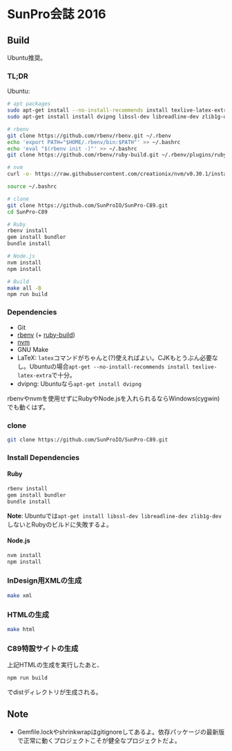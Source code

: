 # SunPro会誌 2016

## Build

Ubuntu推奨。

### TL;DR

Ubuntu:

```sh
# apt packages
sudo apt-get install --no-install-recommends install texlive-latex-extra -y
sudo apt-get install install dvipng libssl-dev libreadline-dev zlib1g-dev -y

# rbenv
git clone https://github.com/rbenv/rbenv.git ~/.rbenv
echo 'export PATH="$HOME/.rbenv/bin:$PATH"' >> ~/.bashrc
echo 'eval "$(rbenv init -)"' >> ~/.bashrc
git clone https://github.com/rbenv/ruby-build.git ~/.rbenv/plugins/ruby-build

# nvm
curl -o- https://raw.githubusercontent.com/creationix/nvm/v0.30.1/install.sh | bash

source ~/.bashrc

# clone
git clone https://github.com/SunProIO/SunPro-C89.git
cd SunPro-C89

# Ruby
rbenv install
gem install bundler
bundle install

# Node.js
nvm install
npm install

# Build
make all -B
npm run build
```

### Dependencies

* Git
* [rbenv](https://github.com/rbenv/rbenv#installation) (+ [ruby-build](https://github.com/rbenv/ruby-build))
* [nvm](https://github.com/creationix/nvm#installation)
* GNU Make
* LaTeX: `latex`コマンドがちゃんと(?)使えればよい。CJKもとうぶん必要なし。Ubuntuの場合`apt-get --no-install-recommends install texlive-latex-extra`で十分。
* dvipng: Ubuntuなら`apt-get install dvipng`

rbenvやnvmを使用せずにRubyやNode.jsを入れられるならWindows(cygwin)でも動くはず。

### clone

```sh
git clone https://github.com/SunProIO/SunPro-C89.git
```

### Install Dependencies

#### Ruby

```sh
rbenv install
gem install bundler
bundle install
```

**Note**: Ubuntuでは`apt-get install libssl-dev libreadline-dev zlib1g-dev`しないとRubyのビルドに失敗するよ。

#### Node.js

```sh
nvm install
npm install
```

### InDesign用XMLの生成

```sh
make xml
```

### HTMLの生成

```sh
make html
```

### C89特設サイトの生成

上記HTMLの生成を実行したあと、

```sh
npm run build
```

でdistディレクトリが生成される。

## Note

* Gemfile.lockやshrinkwrapはgitignoreしてあるよ。依存パッケージの最新版で正常に動くプロジェクトこそが健全なプロジェクトだよ。
